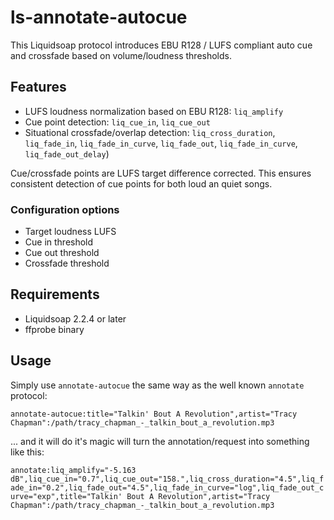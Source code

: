 # ls-annotate-autocue
This Liquidsoap protocol introduces EBU R128 / LUFS compliant auto cue and crossfade based on volume/loudness thresholds.

## Features
* LUFS loudness normalization based on EBU R128: `liq_amplify`
* Cue point detection: `liq_cue_in`, `liq_cue_out`
* Situational crossfade/overlap detection: `liq_cross_duration`, `liq_fade_in`, `liq_fade_in_curve`, `liq_fade_out`, `liq_fade_in_curve`, `liq_fade_out_delay`)

Cue/crossfade points are LUFS target difference corrected. This ensures consistent detection of cue points for both loud an quiet songs.

### Configuration options
* Target loudness LUFS
* Cue in threshold
* Cue out threshold
* Crossfade threshold

## Requirements
* Liquidsoap 2.2.4 or later
* ffprobe binary

## Usage

Simply use `annotate-autocue` the same way as the well known `annotate` protocol:

`annotate-autocue:title="Talkin' Bout A Revolution",artist="Tracy Chapman":/path/tracy_chapman_-_talkin_bout_a_revolution.mp3`

... and it will do it's magic will turn the annotation/request into something like this:

`annotate:liq_amplify="-5.163 dB",liq_cue_in="0.7",liq_cue_out="158.",liq_cross_duration="4.5",liq_fade_in="0.2",liq_fade_out="4.5",liq_fade_in_curve="log",liq_fade_out_curve="exp",title="Talkin' Bout A Revolution",artist="Tracy Chapman":/path/tracy_chapman_-_talkin_bout_a_revolution.mp3`
